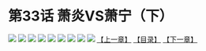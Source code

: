 # 第33话 萧炎VS萧宁（下）
![](https://mhpic.xiaomingtaiji.net/comic/D/斗破苍穹拆分版/33话/1.jpg-zymk.middle.webp)
![](https://mhpic.xiaomingtaiji.net/comic/D/斗破苍穹拆分版/33话/2.jpg-zymk.middle.webp)
![](https://mhpic.xiaomingtaiji.net/comic/D/斗破苍穹拆分版/33话/3.jpg-zymk.middle.webp)
![](https://mhpic.xiaomingtaiji.net/comic/D/斗破苍穹拆分版/33话/4.jpg-zymk.middle.webp)
![](https://mhpic.xiaomingtaiji.net/comic/D/斗破苍穹拆分版/33话/5.jpg-zymk.middle.webp)
![](https://mhpic.xiaomingtaiji.net/comic/D/斗破苍穹拆分版/33话/6.jpg-zymk.middle.webp)
![](https://mhpic.xiaomingtaiji.net/comic/D/斗破苍穹拆分版/33话/7.jpg-zymk.middle.webp)
![](https://mhpic.xiaomingtaiji.net/comic/D/斗破苍穹拆分版/33话/8.jpg-zymk.middle.webp)
![](https://mhpic.xiaomingtaiji.net/comic/D/斗破苍穹拆分版/33话/9.jpg-zymk.middle.webp)
[【上一章】](./32.md)
[【目录】](./READMD.md)
[【下一章】](./34.md)
